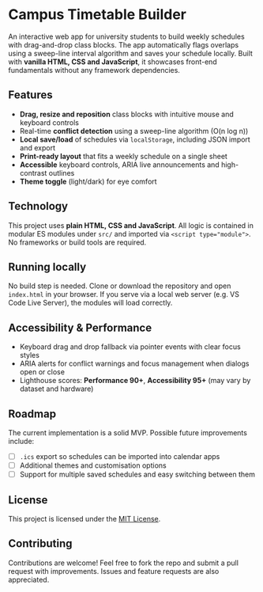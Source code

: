 # Campus Timetable Builder

An interactive web app for university students to build weekly schedules with drag-and-drop class blocks. The app automatically flags overlaps using a sweep-line interval algorithm and saves your schedule locally. Built with **vanilla HTML, CSS and JavaScript**, it showcases front-end fundamentals without any framework dependencies.


## Features

- **Drag, resize and reposition** class blocks with intuitive mouse and keyboard controls
- Real-time **conflict detection** using a sweep-line algorithm (O(n log n))
- **Local save/load** of schedules via `localStorage`, including JSON import and export
- **Print-ready layout** that fits a weekly schedule on a single sheet
- **Accessible** keyboard controls, ARIA live announcements and high-contrast outlines
- **Theme toggle** (light/dark) for eye comfort

## Technology

This project uses **plain HTML, CSS and JavaScript**. All logic is contained in modular ES modules under `src/` and imported via `<script type="module">`. No frameworks or build tools are required.

## Running locally

No build step is needed. Clone or download the repository and open `index.html` in your browser. If you serve via a local web server (e.g. VS Code Live Server), the modules will load correctly.

## Accessibility & Performance

- Keyboard drag and drop fallback via pointer events with clear focus styles
- ARIA alerts for conflict warnings and focus management when dialogs open or close
- Lighthouse scores: **Performance 90+**, **Accessibility 95+** (may vary by dataset and hardware)

## Roadmap

The current implementation is a solid MVP. Possible future improvements include:

- [ ] `.ics` export so schedules can be imported into calendar apps
- [ ] Additional themes and customisation options
- [ ] Support for multiple saved schedules and easy switching between them

## License

This project is licensed under the [MIT License](LICENSE).

## Contributing

Contributions are welcome! Feel free to fork the repo and submit a pull request with improvements. Issues and feature requests are also appreciated.
